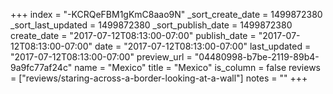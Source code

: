 +++
index = "-KCRQeFBM1gKmC8aao9N"
_sort_create_date = 1499872380
_sort_last_updated = 1499872380
_sort_publish_date = 1499872380
create_date = "2017-07-12T08:13:00-07:00"
publish_date = "2017-07-12T08:13:00-07:00"
date = "2017-07-12T08:13:00-07:00"
last_updated = "2017-07-12T08:13:00-07:00"
preview_url = "04480998-b7be-2119-89b4-9a9fc77af24c"
name = "Mexico"
title = "Mexico"
is_column = false
reviews = ["reviews/staring-across-a-border-looking-at-a-wall"]
notes = ""
+++

